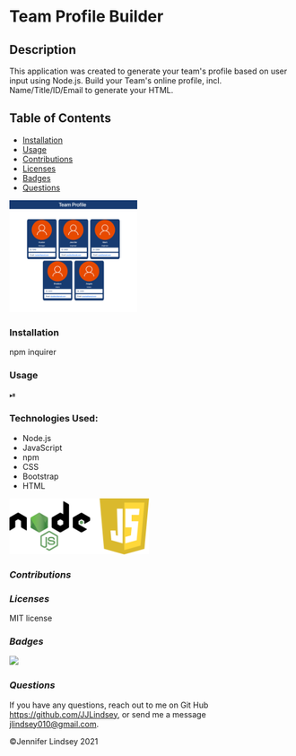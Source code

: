 # Team Profile Builder

## **Description**
This application was created to generate your team's profile based on user input using Node.js. Build your Team's online profile, incl. Name/Title/ID/Email  to generate your HTML.

## **Table of Contents**
* [Installation](#installation)
* [Usage](#usage)
* [Contributions](#contributions)
* [Licenses](#licenses)
* [Badges](#Badges)
* [Questions](#questions)

<img src="./assets/TeamProf.png" height=200>

### **Installation**
npm
inquirer

### **Usage**
⏯




### **Technologies Used:**
* Node.js
* JavaScript
* npm
* CSS
* Bootstrap
* HTML

<img src="./assets/NodeJS.png" height=100>


### *Contributions*


### *Licenses*
MIT license


### *Badges*
<img src="https://img.shields.io/badge/MIT-license-brightgreen">

### *Questions*
If you have any questions, reach out to me on Git Hub https://github.com/JJLindsey, or send me a message jlindsey010@gmail.com.



©Jennifer Lindsey 2021